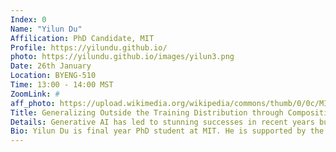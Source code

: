 ```yaml
---
Index: 0
Name: "Yilun Du"
Affilication: PhD Candidate, MIT
Profile: https://yilundu.github.io/
photo: https://yilundu.github.io/images/yilun3.png
Date: 26th January
Location: BYENG-510
Time: 13:00 - 14:00 MST
ZoomLink: #
aff_photo: https://upload.wikimedia.org/wikipedia/commons/thumb/0/0c/MIT_logo.svg/2560px-MIT_logo.svg.png
Title: Generalizing Outside the Training Distribution through Compositional Generation
Details: Generative AI has led to stunning successes in recent years but is fundamentally limited by the amount of data available.  This is especially limiting in the embodied setting – where an agent must make decisions in completely new environments. In this talk, I’ll introduce the idea of compositional generative modeling, which can significantly reduce needed data requirements by building complex generative models from smaller constituents. I’ll first introduce the idea of energy-based models and illustrate how they enable compositional generative modeling. I’ll then illustrate how such compositional models enable the synthesis of complex plans in novel environments as well as complex visual scenes in unseen environments. Finally, I'll show how such compositionality can be applied to multimodal models to construct decision making systems that can hierarchically plan to solve long-horizon problems.
Bio: Yilun Du is final year PhD student at MIT. He is supported by the NSF Graduate Research Fellowship and was previously a research fellow at OpenAI, a visiting researcher at FAIR and a student researcher at Google Deepmind.
---
```

